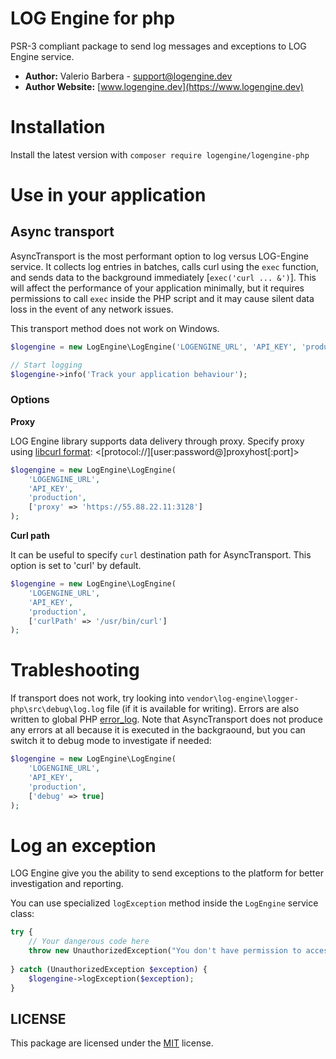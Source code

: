 # LOG Engine for php

PSR-3 compliant package to send log messages and exceptions to LOG Engine service.

- **Author:** Valerio Barbera - [support@logengine.dev](mailto:support@logengine.dev)
- **Author Website:** [www.logengine.dev](https://www.logengine.dev)


# Installation
Install the latest version with `composer require logengine/logengine-php`

# Use in your application

## Async transport

AsyncTransport is the most performant option to log versus LOG-Engine service. It collects log entries in batches, calls curl using the `exec` function, and sends data to the background immediately [`exec('curl ... &')`]. This will affect the performance of your application minimally, but it requires permissions to call `exec` inside the PHP script and it may cause silent data loss in the event of any network issues. 

This transport method does not work on Windows. 

```php
$logengine = new LogEngine\LogEngine('LOGENGINE_URL', 'API_KEY', 'production');

// Start logging
$logengine->info('Track your application behaviour');
```

### Options

**Proxy**

LOG Engine library supports data delivery through proxy. Specify proxy using [libcurl format](http://curl.haxx.se/libcurl/c/CURLOPT_PROXY.html): <[protocol://][user:password@]proxyhost[:port]>

```php
$logengine = new LogEngine\LogEngine(
    'LOGENGINE_URL', 
    'API_KEY', 
    'production', 
    ['proxy' => 'https://55.88.22.11:3128']
);
```

**Curl path**

It can be useful to specify `curl` destination path for AsyncTransport. This option is set to 'curl' by default.

```php
$logengine = new LogEngine\LogEngine(
    'LOGENGINE_URL', 
    'API_KEY', 
    'production', 
    ['curlPath' => '/usr/bin/curl']
);
```

# Trableshooting

If transport does not work, try looking into `vendor\log-engine\logger-php\src\debug\log.log` file (if it is available for writing). Errors are also written to global PHP [error_log](http://php.net/manual/en/errorfunc.configuration.php#ini.error-log). Note that AsyncTransport does not produce any errors at all because it is executed in the backgraound, but you can switch it to debug mode to investigate if needed:

```php
$logengine = new LogEngine\LogEngine(
    'LOGENGINE_URL', 
    'API_KEY', 
    'production', 
    ['debug' => true]
);
```

# Log an exception

LOG Engine give you the ability to send exceptions to the platform for better investigation and reporting.

You can use specialized `logException` method inside the `LogEngine` service class:

```php
try {
    // Your dangerous code here
    throw new UnauthorizedException("You don't have permission to access.");
    
} catch (UnauthorizedException $exception) {
    $logengine->logException($exception);
}
```

## LICENSE

This package are licensed under the [MIT](LICENSE) license.
